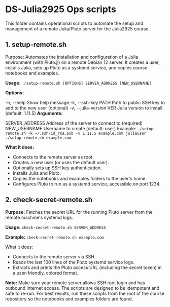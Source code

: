 # DS-Julia2925 Ops scripts
This folder contains operational scripts to automate the setup and management of a remote Julia/Pluto server for the Julia2925 course.

## 1. setup-remote.sh
Purpose:
Automates the installation and configuration of a Julia environment (with Pluto.jl) on a remote Debian 12 server.
It creates a user, installs Julia, sets up Pluto as a systemd service, and copies course notebooks and examples.

**Usage:** ``` ./setup-remote.sh [OPTIONS] SERVER_ADDRESS [NEW_USERNAME] ```

**Options:**

-h, --help Show help message
-k, --ssh-key PATH Path to public SSH key to add to the new user (optional)
-v, --julia-version VER Julia version to install (default: 1.11.5)
**Arguments:**

SERVER_ADDRESS Address of the server to connect to (required)
NEW_USERNAME Username to create (default: user)
Example: ``` ./setup-remote.sh -k ~/.ssh/id_rsa.pub -v 1.11.5 example.com juliauser ./setup-remote.sh example.com ```

**What it does:**

- Connects to the remote server as root.
- Creates a new user (or uses the default user).
- Optionally sets up SSH key authentication.
- Installs Julia and Pluto.
- Copies the notebooks and examples folders to the user's home.
- Configures Pluto to run as a systemd service, accessible on port 1234.

## 2. check-secret-remote.sh
**Purpose:**
Fetches the secret URL for the running Pluto server from the remote machine's systemd logs.

**Usage:** ``` check-secret-remote.sh SERVER_ADDRESS ```

**Example:** ``` check-secret-remote.sh example.com ```

What it does:

- Connects to the remote server via SSH.
- Reads the last 100 lines of the Pluto systemd service logs.
- Extracts and prints the Pluto access URL (including the secret token) in a user-friendly, colored format.

**Note:**
Make sure your remote server allows SSH root login and has outbound internet access.
The scripts are designed to be idempotent and safe to re-run.
For best results, run these scripts from the root of the course repository so the notebooks and examples folders are found.
